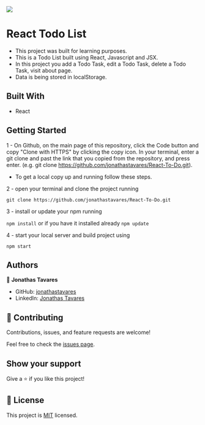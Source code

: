 ![](https://img.shields.io/badge/Microverse-blueviolet)

# React Todo List

- This project was built for learning purposes.
- This is a Todo List built using React, Javascript and JSX.
- In this project you add a Todo Task, edit a Todo Task, delete a Todo Task, visit about page.
- Data is being stored in localStorage.

## Built With

- React

## Getting Started

1 - On Github, on the main page of this repository, click the Code button and copy "Clone with HTTPS" by clicking the copy icon.
In your terminal, enter a git clone and past the link that you copied from the repository, and press enter.
(e.g. git clone https://github.com/jonathastavares/React-To-Do.git).

* To get a local copy up and running follow these steps.

2 - open your terminal and clone the project running 

`git clone https://github.com/jonathastavares/React-To-Do.git`

3 - install or update your npm running

`npm install` or if you have it installed already `npm update`

4 - start your local server and build project using

`npm start`

## Authors

👤 **Jonathas Tavares**

- GitHub: [jonathastavares](https://github.com/jonathastavares)
- LinkedIn: [Jonathas Tavares](https://www.linkedin.com/in/jonathas-tavares-24b8bba3/)

## 🤝 Contributing

Contributions, issues, and feature requests are welcome!

Feel free to check the [issues page](../../issues/).

## Show your support

Give a ⭐️ if you like this project!

## 📝 License

This project is [MIT](./MIT.md) licensed.